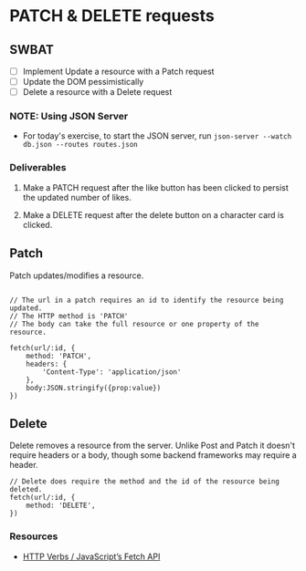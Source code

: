 # PATCH & DELETE requests

## SWBAT

- [ ] Implement Update a resource with a Patch request
- [ ] Update the DOM pessimistically
- [ ] Delete a resource with a Delete request

### NOTE: Using JSON Server

- For today's exercise, to start the JSON server, run `json-server --watch db.json --routes routes.json`

### Deliverables

1. Make a PATCH request after the like button has been clicked to persist the updated number of likes.

2. Make a DELETE request after the delete button on a character card is clicked.

## Patch

Patch updates/modifies a resource.

```

// The url in a patch requires an id to identify the resource being updated.
// The HTTP method is 'PATCH'
// The body can take the full resource or one property of the resource.

fetch(url/:id, {
    method: 'PATCH',
    headers: {
        'Content-Type': 'application/json'
    },
    body:JSON.stringify({prop:value})
})
```

## Delete

Delete removes a resource from the server. Unlike Post and Patch it doesn't require headers or a body, though some backend frameworks may require a header.

```
// Delete does require the method and the id of the resource being deleted.
fetch(url/:id, {
    method: 'DELETE',
})

```

### Resources

- [HTTP Verbs / JavaScript’s Fetch API](https://medium.com/@9cv9official/what-are-get-post-put-patch-delete-a-walkthrough-with-javascripts-fetch-api-17be31755d28)
